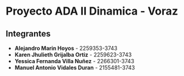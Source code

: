 # Proyecto ADA II Dinamica - Voraz

## Integrantes

- **Alejandro Marin Hoyos** - 2259353-3743
- **Karen Jhulieth Grijalba Ortiz** - 2259623-3743
- **Yessica Fernanda Villa Nuñez** - 2266301-3743
- **Manuel Antonio Vidales Duran** - 2155481-3743